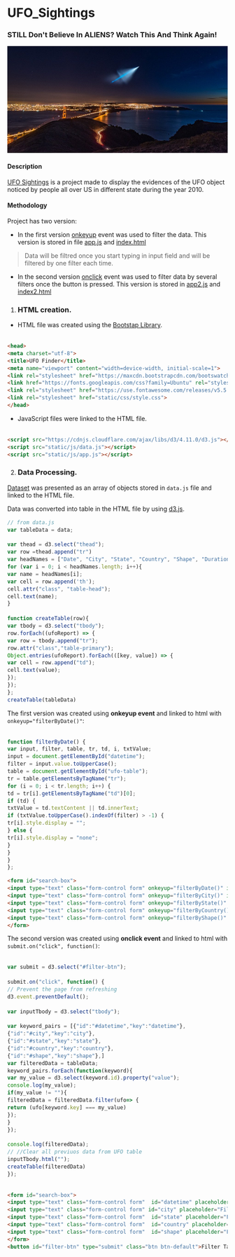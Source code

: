 # UFO_Sightings

### STILL Don't Believe In ALIENS? Watch This And Think Again!
![ufo](ufo_image.png)

#### Description

[UFO Sightings]() is a project made to display the evidences of the UFO object noticed by people all over US in different state during the year  2010. 

#### Methodology
Project has two version:
* In the first version [onkeyup](https://www.w3schools.com/jsref/event_onkeyup.asp) event was used to filter the data. This version is stored in file [app.js](https://github.com/janelcv/UFO_Sightings/blob/master/static/js/app.js) and [index.html](https://github.com/janelcv/UFO_Sightings/blob/master/index.html)
>Data will be filtred once you start typing in input field and will be filtered by one filter each time.
* In the second version [onclick](https://www.w3schools.com/jsref/event_onclick.asp) event was used to filter data by several filters once the button is pressed. This version is stored in [app2.js](https://github.com/janelcv/UFO_Sightings/blob/master/static/js/app2.js) and [index2.html](https://github.com/janelcv/UFO_Sightings/blob/master/index2.html)


1. ### HTML creation.
* HTML file was created using the [Bootstap Library](https://getbootstrap.com).
```html

<head>
<meta charset="utf-8">
<title>UFO Finder</title>
<meta name="viewport" content="width=device-width, initial-scale=1">
<link rel="stylesheet" href="https://maxcdn.bootstrapcdn.com/bootswatch/3.3.7/superhero/bootstrap.min.css">
<link href="https://fonts.googleapis.com/css?family=Ubuntu" rel="stylesheet">
<link rel="stylesheet" href="https://use.fontawesome.com/releases/v5.5.0/css/all.css" integrity="sha384-B4dIYHKNBt8Bc12p+WXckhzcICo0wtJAoU8YZTY5qE0Id1GSseTk6S+L3BlXeVIU" crossorigin="anonymous">
<link rel="stylesheet" href="static/css/style.css">
</head>

```
* JavaScript files were linked to the HTML file.
```html

<script src="https://cdnjs.cloudflare.com/ajax/libs/d3/4.11.0/d3.js"></script>
<script src="static/js/data.js"></script>
<script src="static/js/app.js"></script>
```
2. ### Data Processing.
[Dataset](https://github.com/janelcv/UFO_Sightings/blob/master/static/js/data.js) was presented as an array of objects stored in `data.js` file and linked to the HTML file.

Data was converted into table in the HTML file by using [d3.js](https://d3js.org).

```javascript
// from data.js
var tableData = data;

var thead = d3.select("thead");
var row =thead.append("tr")
var headNames = ["Date", "City", "State", "Country", "Shape", "Duration", "Comments"]
for (var i = 0; i < headNames.length; i++){
var name = headNames[i];
var cell = row.append('th');
cell.attr("class", "table-head");
cell.text(name); 
}

function createTable(row){
var tbody = d3.select("tbody");
row.forEach((ufoReport) => {
var row = tbody.append("tr");
row.attr("class","table-primary");
Object.entries(ufoReport).forEach(([key, value]) => {
var cell = row.append("td");
cell.text(value);
});
});
};
createTable(tableData)
```

The first version was created using **onkeyup event** and linked to html with `onkeyup="filterByDate()"`: 

```javascript

function filterByDate() {
var input, filter, table, tr, td, i, txtValue;
input = document.getElementById("datetime");
filter = input.value.toUpperCase();
table = document.getElementById("ufo-table");
tr = table.getElementsByTagName("tr");
for (i = 0; i < tr.length; i++) {
td = tr[i].getElementsByTagName("td")[0];
if (td) {
txtValue = td.textContent || td.innerText;
if (txtValue.toUpperCase().indexOf(filter) > -1) {
tr[i].style.display = "";
} else {
tr[i].style.display = "none";
}
}
}
};
```
```html
<form id="search-box">
<input type="text" class="form-control form" onkeyup="filterByDate()" id="datetime" placeholder="Filter by Date">
<input type="text" class="form-control form" onkeyup="filterByCity()" id="city" placeholder="Filter by City">
<input type="text" class="form-control form" onkeyup="filterByState()" id="state" placeholder="Filter by State">
<input type="text" class="form-control form" onkeyup="filterByCountry()" id="country" placeholder="Filter by Country">
<input type="text" class="form-control form" onkeyup="filterByShape()" id="shape" placeholder="Filter by Shape">
</form>
```
The second version was created using **onclick event**  and linked to html with `submit.on("click", function()`:
```javascript

var submit = d3.select("#filter-btn");

submit.on("click", function() {
// Prevent the page from refreshing
d3.event.preventDefault();

var inputTbody = d3.select("tbody");

var keyword_pairs = [{"id":"#datetime","key":"datetime"},
{"id":"#city","key":"city"},
{"id":"#state","key":"state"},
{"id":"#country","key":"country"},
{"id":"#shape","key":"shape"},]
var filteredData = tableData;
keyword_pairs.forEach(function(keyword){
var my_value = d3.select(keyword.id).property("value");
console.log(my_value);
if(my_value != ""){
filteredData = filteredData.filter(ufo=> {
return (ufo[keyword.key] === my_value)
});
}
});

console.log(filteredData);
// //Clear all previuos data from UFO table
inputTbody.html("");
createTable(filteredData)
});

```
```html

<form id="search-box">
<input type="text" class="form-control form"  id="datetime" placeholder="Filter by Date">
<input type="text" class="form-control form" id="city" placeholder="Filter by City">
<input type="text" class="form-control form"  id="state" placeholder="Filter by State">
<input type="text" class="form-control form"  id="country" placeholder="Filter by Country">
<input type="text" class="form-control form"  id="shape" placeholder="Filter by Shape">
</form>
<button id="filter-btn" type="submit" class="btn btn-default">Filter Table</button>
```
